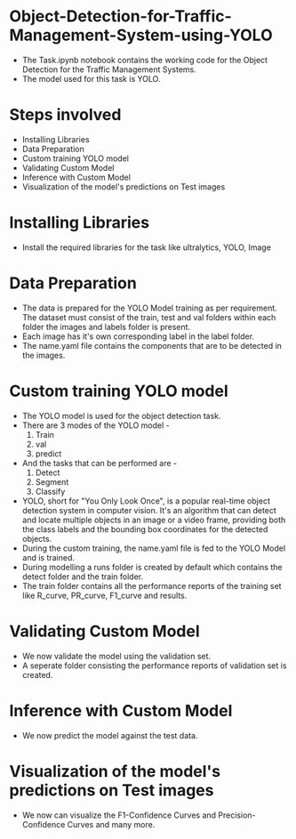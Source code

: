 # Object-Detection-for-Traffic-Management-System-using-YOLO

* The Task.ipynb notebook contains the working code for the Object Detection for the Traffic Management Systems.
* The model used for this task is YOLO.
# Steps involved
* Installing Libraries
* Data Preparation
* Custom training YOLO model
* Validating Custom Model
* Inference with Custom Model
* Visualization of the model's predictions on Test images
# Installing Libraries
* Install the required libraries for the task like ultralytics, YOLO, Image
# Data Preparation
* The data is prepared for the YOLO Model training as per requirement. The dataset must consist of the train, test and val folders within each folder the images 
  and labels folder is present.
* Each image has it's own corresponding label in the label folder.
* The name.yaml file contains the components that are to  be detected in the images.
# Custom training YOLO model
* The YOLO model is used for the object detection task.
* There are 3 modes of the YOLO model -
  1. Train
  2. val
  3. predict
* And the tasks that can be performed are -
  1. Detect
  2. Segment
  3. Classify
* YOLO, short for "You Only Look Once", is a popular real-time object detection system in computer vision. It's an algorithm that can detect and locate multiple 
  objects in an image or a video frame, providing both the class labels and the bounding box coordinates for the detected objects.
* During the custom training, the name.yaml file is fed to the YOLO Model and is trained.
* During modelling a runs folder is created by default which contains the detect folder and the train folder.
* The train folder contains all the performance reports of the training set like R_curve, PR_curve, F1_curve and results.
#  Validating Custom Model
* We now validate the model using the validation set.
* A seperate folder consisting the performance reports of validation set is created.
# Inference with Custom Model
* We now predict the model against the test data.
# Visualization of the model's predictions on Test images
* We now can visualize the F1-Confidence Curves and Precision-Confidence Curves and many more.

  
